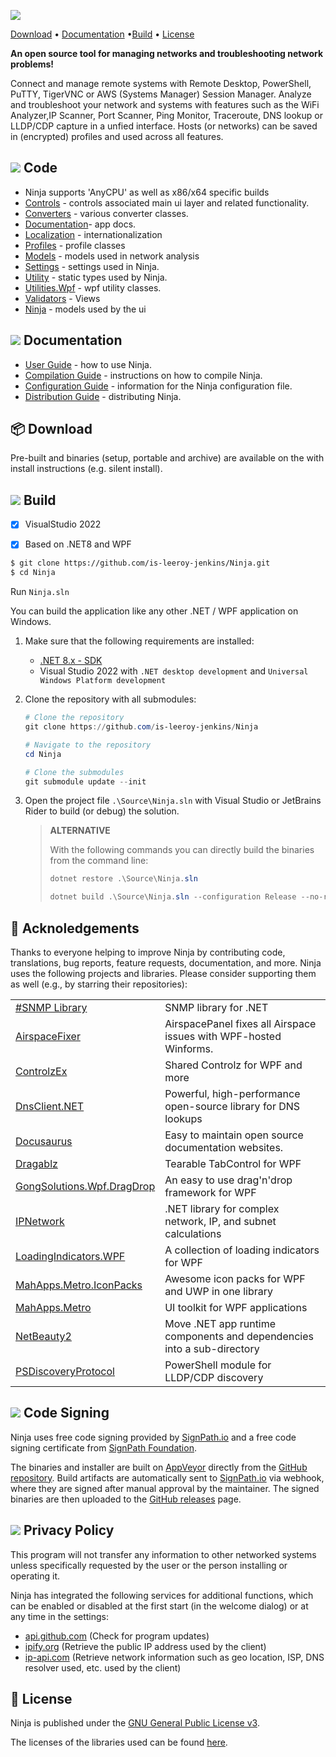 ![](https://github.com/is-leeroy-jenkins/Bubba/blob/master/Bubba/Resources/GitHubImages/ProjectTemplate.png)

<div align="left">
  <p>
    <a href="https://github.com/is-leeroy-jenkins/Bubba/blob/master/Bubba/Resources/Github/Users.md">Download</a> •  <a href="">Documentation</a> •<a href="https://github.com/is-leeroy-jenkins/Bubba/blob/master/Bubba/Resources/Github/Compilation.md">Build</a> • <a href="#-license">License</a>
  </p>
  <p>
    <b>An open source tool for managing networks and troubleshooting network problems!</b>
  </p>
  <p align="left">
    Connect and manage remote systems with Remote Desktop, PowerShell, PuTTY, TigerVNC or AWS (Systems Manager) Session Manager. Analyze and troubleshoot your network and systems with features such as the WiFi Analyzer,IP Scanner, Port Scanner, Ping Monitor, Traceroute, DNS lookup or LLDP/CDP capture in a unfied interface. Hosts (or networks) can be saved in (encrypted) profiles and used across all features.  

</div>


## ![](https://github.com/is-leeroy-jenkins/Bubba/blob/master/Bubba/Resources/GitHubImages/csharp.png)  Code

- Ninja supports 'AnyCPU' as well as x86/x64 specific builds
- [Controls](https://github.com/is-leeroy-jenkins/Bubba/tree/master/Ninja.Controls) - controls associated main ui layer and related functionality.
- [Converters](https://github.com/is-leeroy-jenkins/Bubba/tree/master/Ninja.Converters) - various converter classes.
- [Documentation](https://github.com/is-leeroy-jenkins/Bubba/tree/master/Ninja.Documentation)- app docs.
- [Localization](https://github.com/is-leeroy-jenkins/Bubba/tree/master/Ninja.Localization) - internationalization
- [Profiles](https://github.com/is-leeroy-jenkins/Bubba/tree/master/Ninja.Profiles) - profile classes
- [Models](https://github.com/is-leeroy-jenkins/Bubba/tree/master/Ninja.Models) - models used in network analysis
- [Settings](https://github.com/is-leeroy-jenkins/Bubba/tree/master/Ninja.Settings) - settings used in Ninja.
- [Utility](https://github.com/is-leeroy-jenkins/Bubba/tree/master/Ninja.Utilities) - static types used by Ninja.
- [Utilities.Wpf](https://github.com/is-leeroy-jenkins/Bubba/tree/master/Ninja.Utilities.WPF) - wpf utility classes.
- [Validators](https://github.com/is-leeroy-jenkins/Bubba/tree/master/UI/Views) - Views
- [Ninja](https://github.com/is-leeroy-jenkins/Bubba/tree/master/UI/ViewModels) - models used by the ui


## ![](https://github.com/is-leeroy-jenkins/Bubba/blob/master/Bubba/Resources/GitHubImages/documentation.png)  Documentation

- [User Guide](https://github.com/is-leeroy-jenkins/Bubba/blob/master/Bubba/Resources/Github/Users.md) - how to use Ninja.
- [Compilation Guide](https://github.com/is-leeroy-jenkins/Bubba/blob/master/Bubba/Resources/Github/Compilation.md) - instructions on how to compile Ninja.
- [Configuration Guide](https://github.com/is-leeroy-jenkins/Bubba/blob/master/Bubba/Resources/Github/Configuration.md) - information for the Ninja configuration file. 
- [Distribution Guide](https://github.com/is-leeroy-jenkins/Bubba/blob/master/Bubba/Resources/Github/Distribution.md) -  distributing Ninja.


## 📦 Download

Pre-built and binaries (setup, portable and archive) are available on the with install instructions (e.g. silent install). 




## ![](https://github.com/is-leeroy-jenkins/Bubba/blob/master/Bubba/Resources/GitHubImages/tools.png) Build

- [x] VisualStudio 2022
- [x] Based on .NET8 and WPF


```bash
$ git clone https://github.com/is-leeroy-jenkins/Ninja.git
$ cd Ninja
```
Run `Ninja.sln`


You can build the application like any other .NET / WPF application on Windows.

1. Make sure that the following requirements are installed:

   - [.NET 8.x - SDK](https://dotnet.microsoft.com/download/dotnet/8.0)
   - Visual Studio 2022 with `.NET desktop development` and `Universal Windows Platform development`

2. Clone the repository with all submodules:

   ```PowerShell
   # Clone the repository
   git clone https://github.com/is-leeroy-jenkins/Ninja

   # Navigate to the repository
   cd Ninja

   # Clone the submodules
   git submodule update --init
   ```

3. Open the project file `.\Source\Ninja.sln` with Visual Studio or JetBrains Rider to build (or debug)
   the solution.

   > **ALTERNATIVE**
   >
   > With the following commands you can directly build the binaries from the command line:
   >
   > ```PowerShell
   > dotnet restore .\Source\Ninja.sln
   >
   > dotnet build .\Source\Ninja.sln --configuration Release --no-restore
   > ```



## 🙏 Acknoledgements

Thanks to everyone helping to improve Ninja by contributing code, translations, bug reports, feature requests, documentation, and more.
Ninja uses the following projects and libraries. Please consider supporting them as well (e.g., by starring their repositories):

|                                                                               |                                                                        |
| ----------------------------------------------------------------------------- | ---------------------------------------------------------------------- |
| [#SNMP Library](https://github.com/lextudio/sharpsnmplib)                     | SNMP library for .NET                                                  |
| [AirspaceFixer](https://github.com/chris84948/AirspaceFixer)                  | AirspacePanel fixes all Airspace issues with WPF-hosted Winforms.      |
| [ControlzEx](https://github.com/ControlzEx/ControlzEx)                        | Shared Controlz for WPF and more                                       |
| [DnsClient.NET](https://github.com/MichaCo/DnsClient.NET)                     | Powerful, high-performance open-source library for DNS lookups         |
| [Docusaurus](https://docusaurus.io/)                                          | Easy to maintain open source documentation websites.                   |
| [Dragablz](https://dragablz.net/)                                             | Tearable TabControl for WPF                                            |
| [GongSolutions.Wpf.DragDrop](https://github.com/punker76/gong-wpf-dragdrop)   | An easy to use drag'n'drop framework for WPF                           |
| [IPNetwork](https://github.com/lduchosal/ipnetwork)                           | .NET library for complex network, IP, and subnet calculations          |
| [LoadingIndicators.WPF](https://github.com/zeluisping/LoadingIndicators.WPF)  | A collection of loading indicators for WPF                             |
| [MahApps.Metro.IconPacks](https://github.com/MahApps/MahApps.Metro.IconPacks) | Awesome icon packs for WPF and UWP in one library                      |
| [MahApps.Metro](https://mahapps.com/)                                         | UI toolkit for WPF applications                                        |
| [NetBeauty2](https://github.com/nulastudio/NetBeauty2)                        | Move .NET app runtime components and dependencies into a sub-directory |
| [PSDiscoveryProtocol](https://github.com/lahell/PSDiscoveryProtocol)          | PowerShell module for LLDP/CDP discovery                               |

## ![](https://github.com/is-leeroy-jenkins/Bubba/blob/master/Bubba/Resources/GitHubImages/signature.png)  Code Signing 

Ninja uses free code signing provided by [SignPath.io](https://signpath.io/) and a free code signing certificate
from [SignPath Foundation](https://signpath.org/).

The binaries and installer are built on [AppVeyor](https://ci.appveyor.com/project/is-leeroy-jenkins/networkmanager) directly from the [GitHub repository](https://github.com/is-leeroy-jenkins/Bubba/blob/main/appveyor.yml).
Build artifacts are automatically sent to [SignPath.io](https://signpath.io/) via webhook, where they are signed after manual approval by the maintainer.
The signed binaries are then uploaded to the [GitHub releases](https://github.com/is-leeroy-jenkins/Bubba/releases) page.


## ![](https://github.com/is-leeroy-jenkins/Bubba/blob/master/Bubba/Resources/GitHubImages/training.png) Privacy Policy

This program will not transfer any information to other networked systems unless specifically requested by the user or the person installing or operating it.

Ninja has integrated the following services for additional functions, which can be enabled or disabled at the first start (in the welcome dialog) or at any time in the settings:

- [api.github.com](https://docs.github.com/en/site-policy/privacy-policies/github-general-privacy-statement) (Check for program updates)
- [ipify.org](https://www.ipify.org/) (Retrieve the public IP address used by the client)
- [ip-api.com](https://ip-api.com/docs/legal) (Retrieve network information such as geo location, ISP, DNS resolver used, etc. used by the client)

## 📝 License

Ninja is published under the [GNU General Public License v3](https://github.com/is-leeroy-jenkins/Bubba/blob/main/LICENSE).

The licenses of the libraries used can be found [here](https://github.com/is-leeroy-jenkins/Bubba/tree/main/Source/Ninja.Documentation/Licenses).
